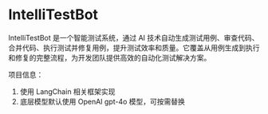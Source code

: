 # IntelliTestBot

IntelliTestBot 是一个智能测试系统，通过 AI 技术自动生成测试用例、审查代码、合并代码、执行测试并修复用例，提升测试效率和质量。它覆盖从用例生成到执行和修复的完整流程，为开发团队提供高效的自动化测试解决方案。

项目信息：

1. 使用 LangChain 相关框架实现
2. 底层模型默认使用 OpenAI gpt-4o 模型，可按需替换

